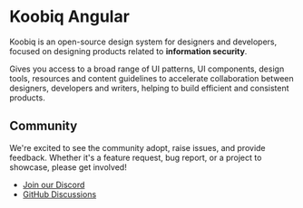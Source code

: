# Koobiq Angular

Koobiq is an open-source design system for designers and developers, focused on designing products related to **information security**.

Gives you access to a broad range of UI patterns, UI components, design tools,
resources and content guidelines to accelerate collaboration between designers, developers and writers,
helping to build efficient and consistent products.

## Community

We're excited to see the community adopt, raise issues, and provide feedback.
Whether it's a feature request, bug report, or a project to showcase, please get involved!

- [Join our Discord](https://discord.gg/6ESnDuzW)
- [GitHub Discussions](https://github.com/koobiq/angular-components/discussions)
